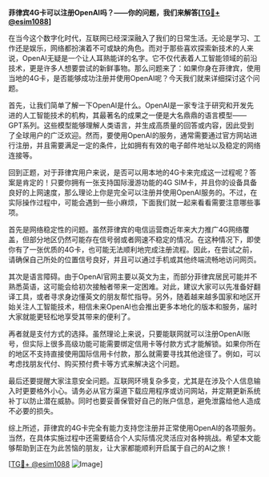 **菲律宾4G卡可以注册OpenAI吗？——你的问题，我们来解答[[TG💪+ @esim1088](https://t.me/s/esim1088)]**

在当今这个数字化时代，互联网已经深深融入了我们的日常生活。无论是学习、工作还是娱乐，网络都扮演着不可或缺的角色。而对于那些喜欢探索新技术的人来说，OpenAI无疑是一个让人耳熟能详的名字。它不仅代表着人工智能领域的前沿技术，更是许多人想要尝试的新鲜事物。那么问题来了：如果你身在菲律宾，使用当地的4G卡，是否能够成功注册并使用OpenAI呢？今天我们就来详细探讨这个问题。

首先，让我们简单了解一下OpenAI是什么。OpenAI是一家专注于研究和开发先进的人工智能技术的机构，其最著名的成果之一便是大名鼎鼎的语言模型——GPT系列。这些模型能够理解人类语言，并生成高质量的回答或内容，因此受到了全球用户的广泛欢迎。然而，要使用OpenAI的服务，通常需要通过官方网站进行注册，并且需要满足一定的条件，比如拥有有效的电子邮件地址以及稳定的网络连接等。

回到正题，对于菲律宾用户来说，是否可以用本地的4G卡来完成这一过程呢？答案是肯定的！只要你拥有一张支持国际漫游功能的4G SIM卡，并且你的设备具备良好的上网速度，那么理论上你是完全可以注册并使用OpenAI服务的。不过，在实际操作过程中，可能会遇到一些小麻烦，下面我们就一起来看看需要注意哪些事项。

首先是网络稳定性的问题。虽然菲律宾的电信运营商近年来大力推广4G网络覆盖，但部分地区仍然可能存在信号弱或者网速不稳定的情况。在这种情况下，即使你有了一张优质的4G卡，也可能无法顺利地完成注册流程。因此，在尝试之前，请确保自己所处的位置信号良好，并且可以通过手机或其他终端流畅地访问网页。

其次是语言障碍。由于OpenAI官网主要以英文为主，而部分菲律宾居民可能并不熟悉英语，这可能会给初次接触者带来一定困难。对此，建议大家可以先准备好翻译工具，或者寻求身边懂英文的朋友帮忙指导。另外，随着越来越多国家和地区开始关注人工智能技术，相信未来OpenAI也会推出更多本地化的版本和服务，届时大家就能更轻松地享受其带来的便利了。

再者就是支付方式的选择。虽然理论上来说，只要能联网就可以注册OpenAI账号，但实际上很多高级功能可能需要绑定信用卡等付款方式才能解锁。如果你所在的地区不支持直接使用国际信用卡付款，那么就需要寻找其他途径了。例如，可以考虑找朋友代付、购买预付费卡等方式来解决这个问题。

最后还要提醒大家注意安全问题。互联网环境复杂多变，尤其是在涉及个人信息输入时更要格外小心。请务必从官方渠道下载应用程序或访问网站，并定期更新系统补丁以防止潜在威胁。同时也要妥善保管好自己的账户信息，避免泄露给他人造成不必要的损失。

综上所述，菲律宾的4G卡完全有能力支持您注册并正常使用OpenAI的各项服务。当然，在具体实施过程中还需要结合个人实际情况灵活应对各种挑战。希望本文能够帮助到正在为此苦恼的朋友，让大家都能顺利开启属于自己的AI之旅！

[[TG💪+ @esim1088](https://t.me/s/esim1088) ![Image](https://i.postimg.cc/4NQfJmqS/Snipaste-2025-05-13-00-14-12.png)]